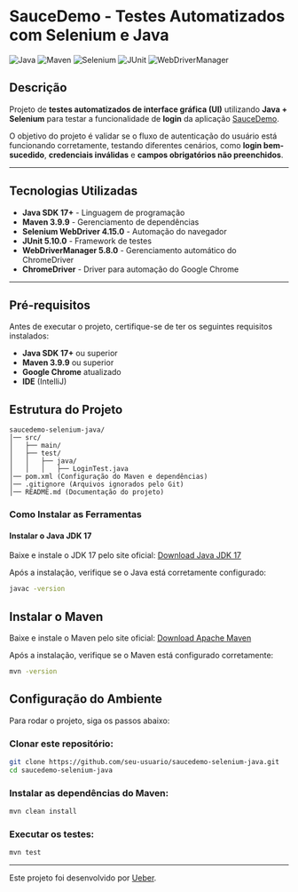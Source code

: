 # SauceDemo - Testes Automatizados com Selenium e Java

![Java](https://img.shields.io/badge/Java-17-blue)
![Maven](https://img.shields.io/badge/Maven-3.9.9-blue)
![Selenium](https://img.shields.io/badge/Selenium-4.15.0-blue)
![JUnit](https://img.shields.io/badge/JUnit-5-blue)
![WebDriverManager](https://img.shields.io/badge/WebDriverManager-5.8.0-blue)

## Descrição

Projeto de **testes automatizados de interface gráfica (UI)** utilizando **Java + Selenium** para testar a funcionalidade de **login** da aplicação [SauceDemo](https://www.saucedemo.com/v1/index.html).

O objetivo do projeto é validar se o fluxo de autenticação do usuário está funcionando corretamente, testando diferentes cenários, como **login bem-sucedido**, **credenciais inválidas** e **campos obrigatórios não preenchidos**.

---

## Tecnologias Utilizadas

- **Java SDK 17+** - Linguagem de programação
- **Maven 3.9.9** - Gerenciamento de dependências
- **Selenium WebDriver 4.15.0** - Automação do navegador
- **JUnit 5.10.0** - Framework de testes
- **WebDriverManager 5.8.0** - Gerenciamento automático do ChromeDriver
- **ChromeDriver** - Driver para automação do Google Chrome

---

## **Pré-requisitos**
Antes de executar o projeto, certifique-se de ter os seguintes requisitos instalados:

- **Java SDK 17+** ou superior
- **Maven 3.9.9** ou superior
- **Google Chrome** atualizado
- **IDE** (IntelliJ)

## Estrutura do Projeto

```
saucedemo-selenium-java/
│── src/
│   ├── main/ 
│   ├── test/
│   │   ├── java/
│   │   │   ├── LoginTest.java
│── pom.xml (Configuração do Maven e dependências)
│── .gitignore (Arquivos ignorados pelo Git)
│── README.md (Documentação do projeto)
```


### **Como Instalar as Ferramentas**
#### **Instalar o Java JDK 17**
Baixe e instale o JDK 17 pelo site oficial: [Download Java JDK 17](https://www.oracle.com/java/technologies/javase/jdk17-archive-downloads.html)

Após a instalação, verifique se o Java está corretamente configurado:
```sh
javac -version
```
## Instalar o Maven

Baixe e instale o Maven pelo site oficial: [Download Apache Maven](https://maven.apache.org/download.cgi)

Após a instalação, verifique se o Maven está configurado corretamente:

```sh
mvn -version
```

## Configuração do Ambiente

Para rodar o projeto, siga os passos abaixo:

### Clonar este repositório:

```sh
git clone https://github.com/seu-usuario/saucedemo-selenium-java.git
cd saucedemo-selenium-java
```
###  Instalar as dependências do Maven:

```sh
mvn clean install
```

### Executar os testes:
```sh
mvn test
```




___

Este projeto foi desenvolvido por [Ueber](https://br.linkedin.com/in/uebersyemmer).



